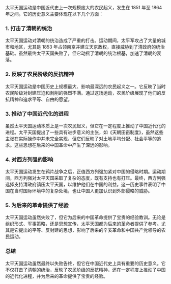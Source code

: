 太平天国运动是中国近代史上一次规模庞大的农民起义，发生在 1851 年至 1864 年之间。它的历史意义主要体现在以下几个方面：

### 1. **打击了清朝的统治**

太平天国运动对清朝的统治造成了严重的打击。运动期间，太平军攻占了大量的城市和地区，尤其是 1853 年占领南京并建立天京政权，直接威胁到了清政府的统治基础。虽然最终太平天国失败了，但它动摇了清朝的统治根基，加速了清朝的衰落。

### 2. **反映了农民阶级的反抗精神**

太平天国运动是中国历史上规模最大、影响最深远的农民起义之一。它反映了当时农民阶级对封建压迫和剥削的强烈不满。通过这场运动，农民阶级展现了他们的反抗精神和追求平等、自由的愿望。

### 3. **推动了中国近代化的进程**

虽然太平天国运动本质上是一次农民起义，但它在一定程度上推动了中国近代化的进程。太平天国提出了一些具有进步意义的主张，如《天朝田亩制度》，虽然这些主张在实际操作中并未完全实现，但它们反映了对土地平均分配、社会平等的追求。这些思想在后来的中国革命中产生了深远的影响。

### 4. **对西方列强的影响**

太平天国运动发生在鸦片战争之后，正值西方列强加紧对中国的侵略时期。运动期间，西方列强对太平天国采取了复杂的态度，既有支持也有打压。最终，西方列强选择支持清政府镇压太平天国，以维护他们在中国的利益。这一历史事件表明了中国在当时国际环境中的复杂处境，也让中国人更加认识到外部侵略的威胁。

### 5. **为后来的革命提供了经验**

太平天国运动虽然失败了，但它为后来的中国革命提供了宝贵的经验教训。无论是组织形式、军事策略，还是思想宣传，太平天国都为后来的革命者提供了参考。尤其是它提出的平等、反封建的思想，影响了后来的辛亥革命和中国共产党领导的农民运动。

### 总结

太平天国运动虽然最终以失败告终，但它在中国近代史上具有重要的历史意义。它不仅打击了清朝的统治，反映了农民阶级的反抗精神，还在一定程度上推动了中国的近代化进程，并为后来的革命提供了宝贵的经验。
